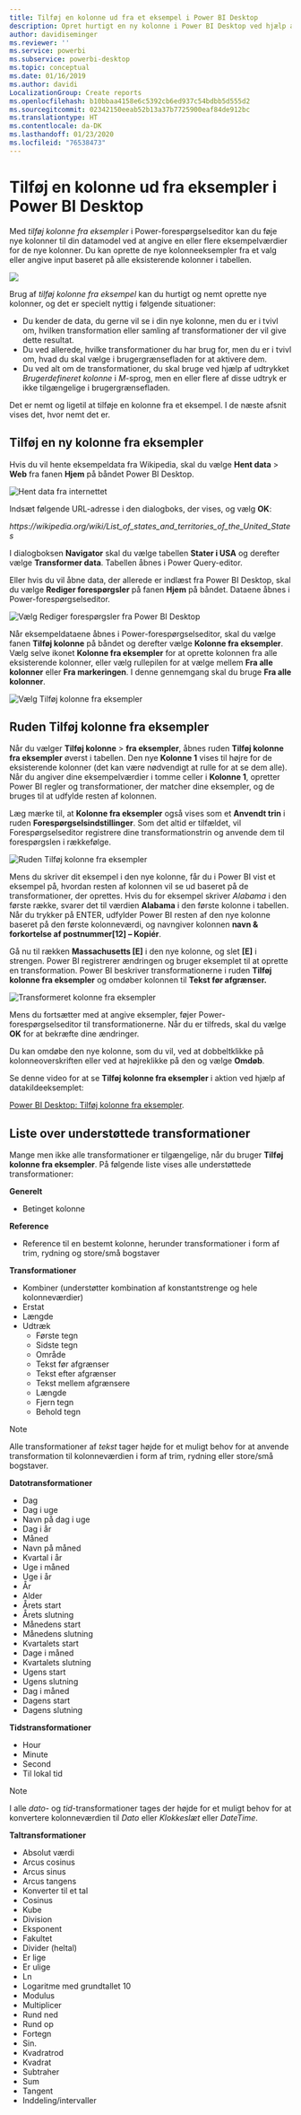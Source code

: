 ```yaml
---
title: Tilføj en kolonne ud fra et eksempel i Power BI Desktop
description: Opret hurtigt en ny kolonne i Power BI Desktop ved hjælp af eksisterende kolonner som eksempler.
author: davidiseminger
ms.reviewer: ''
ms.service: powerbi
ms.subservice: powerbi-desktop
ms.topic: conceptual
ms.date: 01/16/2019
ms.author: davidi
LocalizationGroup: Create reports
ms.openlocfilehash: b10bbaa4158e6c5392cb6ed937c54bdbb5d555d2
ms.sourcegitcommit: 02342150eeab52b13a37b7725900eaf84de912bc
ms.translationtype: HT
ms.contentlocale: da-DK
ms.lasthandoff: 01/23/2020
ms.locfileid: "76538473"
---
```

# <a name="add-a-column-from-examples-in-power-bi-desktop"></a>Tilføj en kolonne ud fra eksempler i Power BI Desktop
Med *tilføj kolonne fra eksempler* i Power-forespørgselseditor kan du føje nye kolonner til din datamodel ved at angive en eller flere eksempelværdier for de nye kolonner. Du kan oprette de nye kolonneeksempler fra et valg eller angive input baseret på alle eksisterende kolonner i tabellen.

![](media/desktop-add-column-from-example/add-column-from-example_01.png)

Brug af *tilføj kolonne fra eksempel* kan du hurtigt og nemt oprette nye kolonner, og det er specielt nyttig i følgende situationer:

- Du kender de data, du gerne vil se i din nye kolonne, men du er i tvivl om, hvilken transformation eller samling af transformationer der vil give dette resultat.
- Du ved allerede, hvilke transformationer du har brug for, men du er i tvivl om, hvad du skal vælge i brugergrænsefladen for at aktivere dem.
- Du ved alt om de transformationer, du skal bruge ved hjælp af udtrykket *Brugerdefineret kolonne* i *M*-sprog, men en eller flere af disse udtryk er ikke tilgængelige i brugergrænsefladen.

Det er nemt og ligetil at tilføje en kolonne fra et eksempel. I de næste afsnit vises det, hvor nemt det er.

## <a name="add-a-new-column-from-examples"></a>Tilføj en ny kolonne fra eksempler

Hvis du vil hente eksempeldata fra Wikipedia, skal du vælge **Hent data** > **Web** fra fanen **Hjem** på båndet Power BI Desktop. 

![Hent data fra internettet](media/desktop-add-column-from-example/add-column-from-example_02.png)

Indsæt følgende URL-adresse i den dialogboks, der vises, og vælg **OK**: 

*https:\//wikipedia.org/wiki/List_of_states_and_territories_of_the_United_States*

I dialogboksen **Navigator** skal du vælge tabellen **Stater i USA** og derefter vælge **Transformer data**. Tabellen åbnes i Power Query-editor.

Eller hvis du vil åbne data, der allerede er indlæst fra Power BI Desktop, skal du vælge **Rediger forespørgsler** på fanen **Hjem** på båndet. Dataene åbnes i Power-forespørgselseditor. 

![Vælg Rediger forespørgsler fra Power BI Desktop](media/desktop-add-column-from-example/add-column-from-example_05.png)

Når eksempeldataene åbnes i Power-forespørgselseditor, skal du vælge fanen **Tilføj kolonne** på båndet og derefter vælge **Kolonne fra eksempler**. Vælg selve ikonet **Kolonne fra eksempler** for at oprette kolonnen fra alle eksisterende kolonner, eller vælg rullepilen for at vælge mellem **Fra alle kolonner** eller **Fra markeringen**. I denne gennemgang skal du bruge **Fra alle kolonner**.

![Vælg Tilføj kolonne fra eksempler](media/desktop-add-column-from-example/add-column-from-example_03.png)

## <a name="add-column-from-examples-pane"></a>Ruden Tilføj kolonne fra eksempler
Når du vælger **Tilføj kolonne** > **fra eksempler**, åbnes ruden **Tilføj kolonne fra eksempler** øverst i tabellen. Den nye **Kolonne 1** vises til højre for de eksisterende kolonner (det kan være nødvendigt at rulle for at se dem alle). Når du angiver dine eksempelværdier i tomme celler i **Kolonne 1**, opretter Power BI regler og transformationer, der matcher dine eksempler, og de bruges til at udfylde resten af kolonnen.

Læg mærke til, at **Kolonne fra eksempler** også vises som et **Anvendt trin** i ruden **Forespørgselsindstillinger**. Som det altid er tilfældet, vil Forespørgselseditor registrere dine transformationstrin og anvende dem til forespørgslen i rækkefølge.

![Ruden Tilføj kolonne fra eksempler](media/desktop-add-column-from-example/add-column-from-example_04.png)

Mens du skriver dit eksempel i den nye kolonne, får du i Power BI vist et eksempel på, hvordan resten af kolonnen vil se ud baseret på de transformationer, der oprettes. Hvis du for eksempel skriver *Alabama* i den første række, svarer det til værdien **Alabama** i den første kolonne i tabellen. Når du trykker på ENTER, udfylder Power BI resten af den nye kolonne baseret på den første kolonneværdi, og navngiver kolonnen **navn & forkortelse af postnummer[12] – Kopiér**.

Gå nu til rækken **Massachusetts [E]** i den nye kolonne, og slet **[E]** i strengen. Power BI registrerer ændringen og bruger eksemplet til at oprette en transformation. Power BI beskriver transformationerne i ruden **Tilføj kolonne fra eksempler** og omdøber kolonnen til **Tekst før afgrænser.** 

![Transformeret kolonne fra eksempler](media/desktop-add-column-from-example/add-column-from-example_06.png)

Mens du fortsætter med at angive eksempler, føjer Power-forespørgselseditor til transformationerne. Når du er tilfreds, skal du vælge **OK** for at bekræfte dine ændringer. 

Du kan omdøbe den nye kolonne, som du vil, ved at dobbeltklikke på kolonneoverskriften eller ved at højreklikke på den og vælge **Omdøb**. 

Se denne video for at se **Tilføj kolonne fra eksempler** i aktion ved hjælp af datakildeeksemplet: 

[Power BI Desktop: Tilføj kolonne fra eksempler](https://www.youtube.com/watch?v=-ykbVW9wQfw). 

## <a name="list-of-supported-transformations"></a>Liste over understøttede transformationer
Mange men ikke alle transformationer er tilgængelige, når du bruger **Tilføj kolonne fra eksempler**. På følgende liste vises alle understøttede transformationer:

**Generelt**

- Betinget kolonne

**Reference**
  
- Reference til en bestemt kolonne, herunder transformationer i form af trim, rydning og store/små bogstaver

**Transformationer**

- Kombiner (understøtter kombination af konstantstrenge og hele kolonneværdier)
- Erstat
- Længde
- Udtræk   
  - Første tegn
  - Sidste tegn
  - Område
  - Tekst før afgrænser
  - Tekst efter afgrænser
  - Tekst mellem afgrænsere
  - Længde
  - Fjern tegn
  - Behold tegn

> [!NOTE]
> Alle transformationer af *tekst* tager højde for et muligt behov for at anvende transformation til kolonneværdien i form af trim, rydning eller store/små bogstaver.

**Datotransformationer**

- Dag
- Dag i uge
- Navn på dag i uge
- Dag i år
- Måned
- Navn på måned
- Kvartal i år
- Uge i måned
- Uge i år
- År
- Alder
- Årets start
- Årets slutning
- Månedens start
- Månedens slutning
- Kvartalets start
- Dage i måned
- Kvartalets slutning
- Ugens start
- Ugens slutning
- Dag i måned
- Dagens start
- Dagens slutning

**Tidstransformationer**

- Hour
- Minute
- Second  
- Til lokal tid

> [!NOTE]
> I alle *dato*- og *tid*-transformationer tages der højde for et muligt behov for at konvertere kolonneværdien til *Dato* eller *Klokkeslæt* eller *DateTime*.

**Taltransformationer** 

- Absolut værdi
- Arcus cosinus
- Arcus sinus
- Arcus tangens
- Konverter til et tal
- Cosinus
- Kube
- Division
- Eksponent
- Fakultet
- Divider (heltal)
- Er lige
- Er ulige
- Ln
- Logaritme med grundtallet 10
- Modulus
- Multiplicer
- Rund ned
- Rund op
- Fortegn
- Sin.
- Kvadratrod
- Kvadrat
- Subtraher
- Sum
- Tangent
- Inddeling/intervaller

